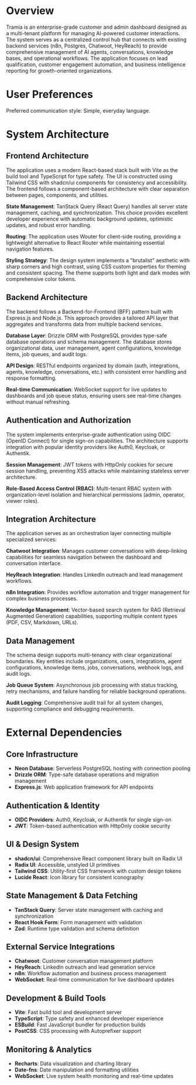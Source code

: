 # Overview

Tramia is an enterprise-grade customer and admin dashboard designed as a multi-tenant platform for managing AI-powered customer interactions. The system serves as a centralized control hub that connects with existing backend services (n8n, Postgres, Chatwoot, HeyReach) to provide comprehensive management of AI agents, conversations, knowledge bases, and operational workflows. The application focuses on lead qualification, customer engagement automation, and business intelligence reporting for growth-oriented organizations.

# User Preferences

Preferred communication style: Simple, everyday language.

# System Architecture

## Frontend Architecture
The application uses a modern React-based stack built with Vite as the build tool and TypeScript for type safety. The UI is constructed using Tailwind CSS with shadcn/ui components for consistency and accessibility. The frontend follows a component-based architecture with clear separation between pages, components, and utilities.

**State Management**: TanStack Query (React Query) handles all server state management, caching, and synchronization. This choice provides excellent developer experience with automatic background updates, optimistic updates, and robust error handling.

**Routing**: The application uses Wouter for client-side routing, providing a lightweight alternative to React Router while maintaining essential navigation features.

**Styling Strategy**: The design system implements a "brutalist" aesthetic with sharp corners and high contrast, using CSS custom properties for theming and consistent spacing. The theme supports both light and dark modes with comprehensive color tokens.

## Backend Architecture
The backend follows a Backend-for-Frontend (BFF) pattern built with Express.js and Node.js. This approach provides a tailored API layer that aggregates and transforms data from multiple backend services.

**Database Layer**: Drizzle ORM with PostgreSQL provides type-safe database operations and schema management. The database stores organizational data, user management, agent configurations, knowledge items, job queues, and audit logs.

**API Design**: RESTful endpoints organized by domain (auth, integrations, agents, knowledge, conversations, etc.) with consistent error handling and response formatting.

**Real-time Communication**: WebSocket support for live updates to dashboards and job queue status, ensuring users see real-time changes without manual refreshing.

## Authentication and Authorization
The system implements enterprise-grade authentication using OIDC (OpenID Connect) for single sign-on capabilities. The architecture supports integration with popular identity providers like Auth0, Keycloak, or Authentik.

**Session Management**: JWT tokens with HttpOnly cookies for secure session handling, preventing XSS attacks while maintaining stateless server architecture.

**Role-Based Access Control (RBAC)**: Multi-tenant RBAC system with organization-level isolation and hierarchical permissions (admin, operator, viewer roles).

## Integration Architecture
The application serves as an orchestration layer connecting multiple specialized services:

**Chatwoot Integration**: Manages customer conversations with deep-linking capabilities for seamless navigation between the dashboard and conversation interface.

**HeyReach Integration**: Handles LinkedIn outreach and lead management workflows.

**n8n Integration**: Provides workflow automation and trigger management for complex business processes.

**Knowledge Management**: Vector-based search system for RAG (Retrieval Augmented Generation) capabilities, supporting multiple content types (PDF, CSV, Markdown, URLs).

## Data Management
The schema design supports multi-tenancy with clear organizational boundaries. Key entities include organizations, users, integrations, agent configurations, knowledge items, jobs, conversations, webhook logs, and audit logs.

**Job Queue System**: Asynchronous job processing with status tracking, retry mechanisms, and failure handling for reliable background operations.

**Audit Logging**: Comprehensive audit trail for all system changes, supporting compliance and debugging requirements.

# External Dependencies

## Core Infrastructure
- **Neon Database**: Serverless PostgreSQL hosting with connection pooling
- **Drizzle ORM**: Type-safe database operations and migration management
- **Express.js**: Web application framework for API endpoints

## Authentication & Identity
- **OIDC Providers**: Auth0, Keycloak, or Authentik for single sign-on
- **JWT**: Token-based authentication with HttpOnly cookie security

## UI & Design System
- **shadcn/ui**: Comprehensive React component library built on Radix UI
- **Radix UI**: Accessible, unstyled UI primitives
- **Tailwind CSS**: Utility-first CSS framework with custom design tokens
- **Lucide React**: Icon library for consistent iconography

## State Management & Data Fetching
- **TanStack Query**: Server state management with caching and synchronization
- **React Hook Form**: Form management with validation
- **Zod**: Runtime type validation and schema definition

## External Service Integrations
- **Chatwoot**: Customer conversation management platform
- **HeyReach**: LinkedIn outreach and lead generation service
- **n8n**: Workflow automation and business process management
- **WebSocket**: Real-time communication for live dashboard updates

## Development & Build Tools
- **Vite**: Fast build tool and development server
- **TypeScript**: Type safety and enhanced developer experience
- **ESBuild**: Fast JavaScript bundler for production builds
- **PostCSS**: CSS processing with Autoprefixer support

## Monitoring & Analytics
- **Recharts**: Data visualization and charting library
- **Date-fns**: Date manipulation and formatting utilities
- **WebSocket**: Live system health monitoring and real-time updates